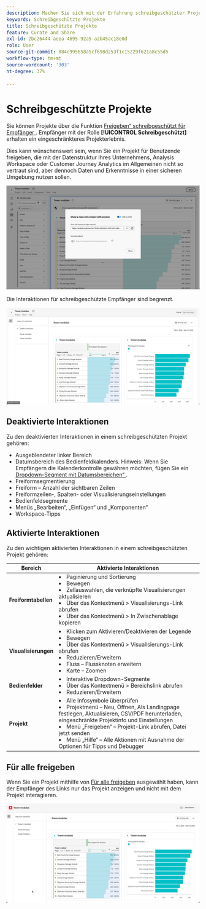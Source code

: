 ```yaml
---
description: Machen Sie sich mit der Erfahrung schreibgeschützter Projekte in Analysis Workspace vertraut.
keywords: Schreibgeschützte Projekte
title: Schreibgeschützte Projekte
feature: Curate and Share
exl-id: 2bc26444-aeea-4695-92a5-a2b45ac18e0d
role: User
source-git-commit: 084c995658a5cf698d253f1c15229f621a8c55d5
workflow-type: tm+mt
source-wordcount: '303'
ht-degree: 37%

---
```


# Schreibgeschützte Projekte

Sie können Projekte über die Funktion [Freigeben“ schreibgeschützt für Empfänger ](/help/analysis-workspace/curate-share/share-projects.md). Empfänger mit der Rolle **[!UICONTROL Schreibgeschützt]** erhalten ein eingeschränkteres Projekterlebnis.

Dies kann wünschenswert sein, wenn Sie ein Projekt für Benutzende freigeben, die mit der Datenstruktur Ihres Unternehmens, Analysis Workspace oder Customer Journey Analytics im Allgemeinen nicht so vertraut sind, aber dennoch Daten und Erkenntnisse in einer sicheren Umgebung nutzen sollen.

![Freigeben als schreibgeschützt](assets/read-only-project-sender.png)

Die Interaktionen für schreibgeschützte Empfänger sind begrenzt.

![Freigeben als schreibgeschützt empfangen](assets/read-only-project-receiver.png)

## Deaktivierte Interaktionen

Zu den deaktivierten Interaktionen in einem schreibgeschützten Projekt gehören:

* Ausgeblendeter linker Bereich
* Datumsbereich des Bedienfeldkalenders. Hinweis: Wenn Sie Empfängern die Kalenderkontrolle gewähren möchten, fügen Sie ein [Dropdown-Segment mit Datumsbereichen“ ](https://experienceleague.adobe.com/docs/analytics-learn/tutorials/analysis-workspace/using-panels/using-drop-down-filters.html?lang=de).
* Freiformsegmentierung
* Freiform – Anzahl der sichtbaren Zeilen
* Freiformzeilen-, Spalten- oder Visualisierungseinstellungen
* Bedienfeldsegmente
* Menüs „Bearbeiten“, „Einfügen“ und „Komponenten“
* Workspace-Tipps

## Aktivierte Interaktionen

Zu den wichtigen aktivierten Interaktionen in einem schreibgeschützten Projekt gehören:

| Bereich | Aktivierte Interaktionen |
| --- | --- |
| **Freiformtabellen** | <li>Paginierung und Sortierung</li><li>Bewegen</li><li>Zellauswahlen, die verknüpfte Visualisierungen aktualisieren</li><li>Über das Kontextmenü > Visualisierungs-Link abrufen</li><li>Über das Kontextmenü > In Zwischenablage kopieren</li> |
| **Visualisierungen** | <li>Klicken zum Aktivieren/Deaktivieren der Legende</li><li>Bewegen</li><li>Über das Kontextmenü > Visualisierungs-Link abrufen</li><li>Reduzieren/Erweitern</li><li>Fluss – Flussknoten erweitern</li><li>Karte – Zoomen</li></ul> |
| **Bedienfelder** | <li>Interaktive Dropdown-Segmente</li><li>Über das Kontextmenü > Bereichslink abrufen</li><li>Reduzieren/Erweitern</li> |
| **Projekt** | <li>Alle Infosymbole überprüfen</li><li>Projektmenü – Neu, Öffnen, Als Landingpage festlegen, Aktualisieren, CSV/PDF herunterladen, eingeschränkte Projektinfo und Einstellungen</li><li>Menü „Freigeben“ – Projekt-Link abrufen, Datei jetzt senden</li><li>Menü „Hilfe“ – Alle Aktionen mit Ausnahme der Optionen für Tipps und Debugger</li> |


## Für alle freigeben

Wenn Sie ein Projekt mithilfe von [Für alle freigeben](share-projects.md#share-a-project-with-anyone-no-login-required) ausgewählt haben, kann der Empfänger des Links nur das Projekt anzeigen und nicht mit dem Projekt interagieren.

![Für alle freigeben](assets/share-with-anyone-receiver.png)

